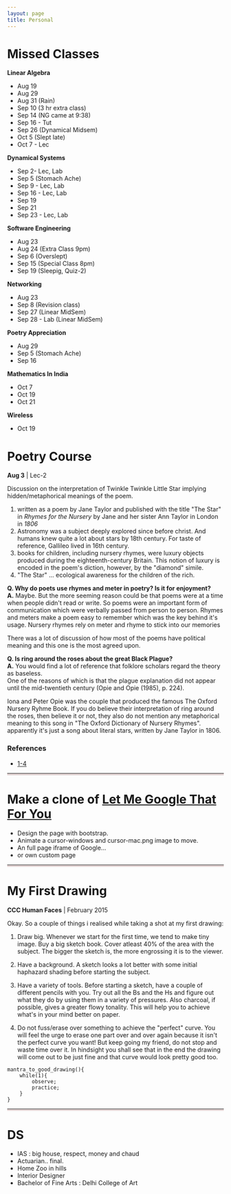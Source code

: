 ```yaml
---
layout: page
title: Personal
---
```


<style>
	hr{
		border-bottom: 	4px solid #e0d1d1;
	}
</style>

# Missed Classes

**Linear Algebra**

* Aug 19
* Aug 29
* Aug 31 (Rain)
* Sep 10 (3 hr extra class)
* Sep 14 (NG came at 9:38)
* Sep 16 - Tut
* Sep 26 (Dynamical Midsem)
* Oct 5 (Slept late)
* Oct 7 - Lec

**Dynamical Systems**

* Sep 2- Lec, Lab
* Sep 5 (Stomach Ache)
* Sep 9 - Lec, Lab
* Sep 16 - Lec, Lab
* Sep 19
* Sep 21
* Sep 23 - Lec, Lab


**Software Engineering**

* Aug 23
* Aug 24 (Extra Class 9pm)
* Sep 6 (Overslept)
* Sep 15 (Special Class 8pm)
* Sep 19 (Sleepig, Quiz-2)

**Networking**

* Aug 23
* Sep 8 (Revision class)
* Sep 27 (Linear MidSem)
* Sep 28 - Lab (Linear MidSem)

**Poetry Appreciation**

* Aug 29
* Sep 5 (Stomach Ache)
* Sep 16

**Mathematics In India**

* Oct 7
* Oct 19
* Oct 21

**Wireless**

* Oct 19

# Poetry Course
**Aug 3** | Lec-2

Discussion on the interpretation of Twinkle Twinkle Little Star implying hidden/metaphorical meanings of the poem.

1. written as a poem by Jane Taylor and published with the title "The Star" in *Rhymes for the Nursery* by Jane and her sister Ann Taylor in London in *1806*
2. Astronomy was a subject deeply explored since before christ. And humans knew quite a lot about stars by 18th century. For taste of reference, Gallileo lived in 16th century.
3. books for children, including nursery rhymes, were luxury objects produced during the eighteenth-century Britain. This notion of luxury is encoded in the poem's diction, however, by the "diamond" simile. 
4. "The Star" ... ecological awareness for the children of the rich.



**Q. Why do poets use rhymes and meter in poetry? Is it for enjoyment?** <br>
**A.** Maybe. But the more seeming reason could be that poems were at a time when people didn't read or write. So poems were an important form of communication which were verbally passed from person to person. Rhymes and meters make a poem easy to remember which was the key behind it's usage. Nursery rhymes rely on meter and rhyme to stick into our memories


There was a lot of discussion of how most of the poems have political meaning and this one is the most agreed upon.

**Q. Is ring around the roses about the great Black Plague?** <br>
**A.**	You would find a lot of reference that folklore scholars regard the theory as baseless.
		<br> One of the reasons of which is that the plague explanation did not appear until the mid-twentieth century (Opie and Opie (1985), p. 224).

Iona and Peter Opie was the couple that produced the famous The Oxford Nursery Ryhme Book.
If you do believe their interpretation of ring around the roses, then believe it or not, they also do not mention any metaphorical meaning to this song in "The Oxford Dictionary of Nursery Rhymes". apparently it's just a song about literal stars, written by Jane Taylor in 1806.

### References

* [1-4](https://www.rc.umd.edu/praxis/ecology/morton/morton.html)

---

# Make a clone of [Let Me Google That For You](http://lmgtfy.com)

+ Design the page with bootstrap. 
+ Animate a cursor-windows and cursor-mac.png image to move. 
+ An full page iframe of Google...
+ or own custom page

---

# My First Drawing
**CCC Human Faces** | February 2015

Okay. So a couple of things i realised while taking a shot at my first drawing:

1. Draw big. 
	Whenever we start for the first time, we tend to make tiny image. Buy a big sketch book. Cover atleast 40% of the area with the subject.
	The bigger the sketch is, the more engrossing it is to the viewer. 

2. Have a background.
	A sketch looks a lot better with some initial haphazard shading before starting the subject.

3. Have a variety of tools.
	Before starting a sketch, have a couple of different pencils with you. Try out all the Bs and the Hs and figure out what they do by using them in a variety of pressures. Also charcoal, if possible, gives a greater flowy tonality. This will help you to achieve what's in your mind better on paper.

4. Do not fuss/erase over something to achieve the "perfect" curve.
	You will feel the urge to erase one part over and over again because it isn't the perfect curve you want! 
	But keep going my friend, do not stop and waste time over it. In hindsight you shall see that in the end the drawing will come out to be just fine and that curve would look pretty good too.

```
mantra_to_good_drawing(){
	while(1){
		observe;
		practice;
	}
}
```

---

# DS

+ IAS : big house, respect, money and chaud
+ Actuarian.. final.
+ Home Zoo in hills
+ Interior Designer
+ Bachelor of Fine Arts : Delhi College of Art
